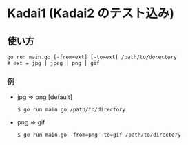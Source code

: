 # Kadai1 (Kadai2 のテスト込み)

## 使い方

```
go run main.go [-from=ext] [-to=ext] /path/to/dorectory
# ext = jpg | jpeg | png | gif
```

### 例
* jpg => png [default]

  ```
  $ go run main.go /path/to/directory
  ```

* png => gif

  ```
  $ go run main.go -from=png -to=gif /path/to/directory
  ```

